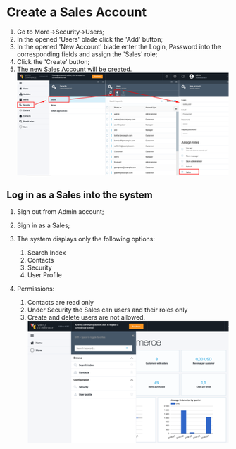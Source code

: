 # Create a Sales Account

1. Go to More->Security->Users;
1. In the opened 'Users' blade click the 'Add' button;
1. In the opened 'New Account' blade enter the Login, Password into the corresponding fields and assign the 'Sales' role;
1. Click the 'Create' button;
1. The new Sales Account will be created.
![Create Sales Account](media/screen-create-sales-account.png)

## Log in as a Sales into the system

1. Sign out from Admin account;
1. Sign in as a Sales;
1. The system displays only the following options:

     1. Search Index
     1. Contacts
     1. Security
     1. User Profile
1. Permissions:
     1. Contacts are read only
     1. Under Security the Sales can users and their roles only
     1. Create and delete users are not allowed.
![Sales Person Account](media/screen-sales-person-account.png)